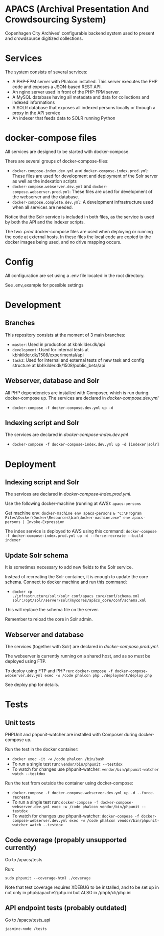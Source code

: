 # APACS (Archival Presentation And Crowdsourcing System)
Copenhagen City Archives' configurable backend system used to present and crowdsource digitized collections.

# Services
The system consists of several services:

* A PHP-FPM server with Phalcon installed. This server executes the PHP code and exposes a JSON-based REST API.
* An nginx server used in front of the PHP-FPM server.
* A MySQL database having all metadata and data for collections and indexed informations
* A SOLR database that exposes all indexed persons locally or through a proxy in the API service
* An indexer that feeds data to SOLR running Python

# docker-compose files
All services are designed to be started with docker-compose.

There are several groups of docker-compose-files:
* ``docker-compose-index.dev.yml`` and ``docker-compose-index.prod.yml``: These files are used for development and deployment of the Solr server as well as the indexation scripts
* ``docker-compose.webserver.dev.yml`` and ``docker-compose.webserver.prod.yml``: These files are used for development of the webserver and the database.
* ``docker-compose.complete.dev.yml``: A development infrastructure used when all services are needed.

Notice that the Solr service is included in both files, as the service is used by both the API and the indexer scripts.

The two *.prod* docker-compose files are used when deploying or running the code at external hosts. In these files the local code are copied to the docker images being used, and no drive mapping occurs.

# Config
All configuration are set using a .env file located in the root directory.

See .env_example for possible settings

# Development
## Branches
This repository consists at the moment of 3 main branches:
* ``master``: Used in production at kbhkilder.dk/api
* ``development``: Used for internal tests at kbhkilder.dk/1508/experimental/api
* ``task2``: Used for internal and external tests of new task and config structure at kbhkilder.dk/1508/public_beta/api
  
## Webserver, database and Solr
All PHP dependencies are installed with Composer, which is run during docker-compose up.
The services are declared in *docker-compose.dev.yml*

* ``
docker-compose -f docker-compose.dev.yml up -d
``
## Indexing script and Solr
The services are declared in *docker-compose-index.dev.yml*

* ``
docker-compose -f docker-compose-index.dev.yml up -d [indexer|solr]
`` 

# Deployment
## Indexing script and Solr
The services are declared in *docker-compose-index.prod.yml*.

Use the following docker-machine (running at AWS): ``apacs-persons``

Get machine env:
``docker-machine env apacs-persons``
``& "C:\Program Files\Docker\Docker\Resources\bin\docker-machine.exe" env apacs-persons | Invoke-Expression``

The index service is deployed to AWS using this command:
``docker-compose -f docker-compose-index.prod.yml up -d --force-recreate --build indexer``

## Update Solr schema
It is sometimes necessary to add new fields to the Solr service.

Instead of recreating the Solr container, it is enough to update the core schema.
Connect to docker machine and run this command:

* ``docker cp ./infrastructure/solr/solr_conf/apacs_core/conf/schema.xml solr:/opt/solr/server/solr/mycores/apacs_core/conf/schema.xml``

This will replace the schema file on the server.

Remember to reload the core in Solr admin.

## Webserver and database
The services (together with Solr) are declared in *docker-compose.prod.yml*.

The webserver is currently running on a shared host, and as so must be deployed using FTP.

To deploy using FTP and PHP run: ``docker-compose -f docker-compose-webserver.dev.yml exec -w /code phalcon php ./deployment/deploy.php``

See deploy.php for details.

# Tests

## Unit tests

PHPUnit and phpunit-watcher are installed with Composer during docker-compose up.

Run the test in the docker container:
* ``docker exec -it -w /code phalcon /bin/bash``
* To run a single test run: ``vendor/bin/phpunit --testdox``
* To watch for changes use phpunit-watcher: ``vendor/bin/phpunit-watcher watch --testdox``

Run the test from outside the container using docker-compose:
* ``docker-compose -f docker-compose-webserver.dev.yml up -d --force-recreate``
* To run a single test run: ``docker-compose -f docker-compose-webserver.dev.yml exec -w /code phalcon vendor/bin/phpunit --testdox``
* To watch for changes use phpunit-watcher: ``docker-compose -f docker-compose-webserver.dev.yml exec -w /code phalcon vendor/bin/phpunit-watcher watch --testdox``


## Code coverage (propably unsupported currently)

Go to /apacs/tests

Run:
```
sudo phpunit --coverage-html ./coverage
```

Note that test coverage requires XDEBUG to be installed, and to be set up in not only in php5/apache2/php.ini but ALSO in /php5/cli/php.ini

## API endpoint tests (probably outdated)
Go to /apacs/tests_api
```
jasmine-node /tests
```